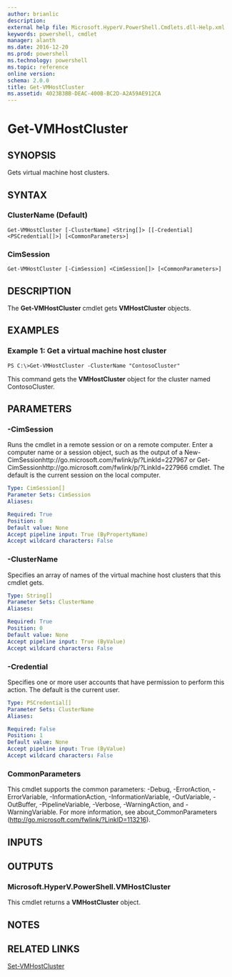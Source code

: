 ```yaml
---
author: brianlic
description: 
external help file: Microsoft.HyperV.PowerShell.Cmdlets.dll-Help.xml
keywords: powershell, cmdlet
manager: alanth
ms.date: 2016-12-20
ms.prod: powershell
ms.technology: powershell
ms.topic: reference
online version: 
schema: 2.0.0
title: Get-VMHostCluster
ms.assetid: 4023B3BB-DEAC-400B-BC2D-A2A59AE912CA
---
```


# Get-VMHostCluster

## SYNOPSIS
Gets virtual machine host clusters.

## SYNTAX

### ClusterName (Default)
```
Get-VMHostCluster [-ClusterName] <String[]> [[-Credential] <PSCredential[]>] [<CommonParameters>]
```

### CimSession
```
Get-VMHostCluster [-CimSession] <CimSession[]> [<CommonParameters>]
```

## DESCRIPTION
The **Get-VMHostCluster** cmdlet gets **VMHostCluster** objects.

## EXAMPLES

### Example 1: Get a virtual machine host cluster
```
PS C:\>Get-VMHostCluster -ClusterName "ContosoCluster"
```

This command gets the **VMHostCluster** object for the cluster named ContosoCluster.

## PARAMETERS

### -CimSession
Runs the cmdlet in a remote session or on a remote computer.
Enter a computer name or a session object, such as the output of a New-CimSessionhttp://go.microsoft.com/fwlink/p/?LinkId=227967 or Get-CimSessionhttp://go.microsoft.com/fwlink/p/?LinkId=227966 cmdlet.
The default is the current session on the local computer.

```yaml
Type: CimSession[]
Parameter Sets: CimSession
Aliases: 

Required: True
Position: 0
Default value: None
Accept pipeline input: True (ByPropertyName)
Accept wildcard characters: False
```

### -ClusterName
Specifies an array of names of the virtual machine host clusters that this cmdlet gets.

```yaml
Type: String[]
Parameter Sets: ClusterName
Aliases: 

Required: True
Position: 0
Default value: None
Accept pipeline input: True (ByValue)
Accept wildcard characters: False
```

### -Credential
Specifies one or more user accounts that have permission to perform this action.
The default is the current user.

```yaml
Type: PSCredential[]
Parameter Sets: ClusterName
Aliases: 

Required: False
Position: 1
Default value: None
Accept pipeline input: True (ByValue)
Accept wildcard characters: False
```

### CommonParameters
This cmdlet supports the common parameters: -Debug, -ErrorAction, -ErrorVariable, -InformationAction, -InformationVariable, -OutVariable, -OutBuffer, -PipelineVariable, -Verbose, -WarningAction, and -WarningVariable. For more information, see about_CommonParameters (http://go.microsoft.com/fwlink/?LinkID=113216).

## INPUTS

## OUTPUTS

### Microsoft.HyperV.PowerShell.VMHostCluster
This cmdlet returns a **VMHostCluster** object.

## NOTES

## RELATED LINKS

[Set-VMHostCluster](./Set-VMHostCluster.md)


